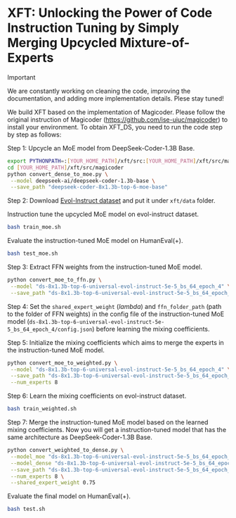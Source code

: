 # XFT: Unlocking the Power of Code Instruction Tuning by Simply Merging Upcycled Mixture-of-Experts

> [!IMPORTANT]
> We are constantly working on cleaning the code, improving the documentation, and adding more implementation details. Plese stay tuned!

We build XFT based on the implementation of Magicoder. Please follow the original instruction of Magicoder (https://github.com/ise-uiuc/magicoder) to install your environment. To obtain XFT_DS, you need to run the code step by step as follows:

Step 1: Upcycle an MoE model from DeepSeek-Coder-1.3B Base.
```bash
export PYTHONPATH=:[YOUR_HOME_PATH]/xft/src:[YOUR_HOME_PATH]/xft/src/magicoder
cd [YOUR_HOME_PATH]/xft/src/magicoder
python convert_dense_to_moe.py \
 --model deepseek-ai/deepseek-coder-1.3b-base \
 --save_path "deepseek-coder-8x1.3b-top-6-moe-base"
```

Step 2: 
Download [Evol-Instruct dataset](https://huggingface.co/datasets/ise-uiuc/Magicoder-Evol-Instruct-110K/blob/main/data-evol_instruct-decontaminated.jsonl) and put it under `xft/data` folder. 

Instruction tune the upcycled MoE model on evol-instruct dataset.
```bash
bash train_moe.sh
```

Evaluate the instruction-tuned MoE model on HumanEval(+).
```bash
bash test_moe.sh
```


Step 3: Extract FFN weights from the instruction-tuned MoE model.
```bash
python convert_moe_to_ffn.py \
 --model "ds-8x1.3b-top-6-universal-evol-instruct-5e-5_bs_64_epoch_4" \
 --save_path "ds-8x1.3b-top-6-universal-evol-instruct-5e-5_bs_64_epoch_4_ffn"
```

Step 4: Set the `shared_expert_weight` ($lambda$) and `ffn_folder_path` (path to the folder of FFN weights) in the config file of the instruction-tuned MoE model (`ds-8x1.3b-top-6-universal-evol-instruct-5e-5_bs_64_epoch_4/config.json`) before learning the mixing coefficients.


Step 5: Initialize the mixing coefficients which aims to merge the experts in the instruction-tuned MoE model.
```bash
python convert_moe_to_weighted.py \
 --model "ds-8x1.3b-top-6-universal-evol-instruct-5e-5_bs_64_epoch_4" \
 --save_path "ds-8x1.3b-top-6-universal-evol-instruct-5e-5_bs_64_epoch_4_weighted_dense" \
 --num_experts 8
```

Step 6: Learn the mixing coefficients on evol-instruct dataset.
```bash
bash train_weighted.sh
```

Step 7: Merge the instruction-tuned MoE model based on the learned mixing coefficients. Now you will get a instruction-tuned model that has the same architecture as DeepSeek-Coder-1.3B Base.
```bash
python convert_weighted_to_dense.py \
 --model_moe "ds-8x1.3b-top-6-universal-evol-instruct-5e-5_bs_64_epoch_4" \
 --model_dense "ds-8x1.3b-top-6-universal-evol-instruct-5e-5_bs_64_epoch_4_weighted_dense-lambda-75-1e-5_bs_64_epoch_1" \
 --save_path "ds-8x1.3b-top-6-universal-evol-instruct-5e-5_bs_64_epoch_4_weighted_dense-lambda-75-1e-5_bs_64_epoch_1-dense" \
 --num_experts 8 \
 --shared_expert_weight 0.75
```

Evaluate the final model on HumanEval(+).
```bash
bash test.sh
```
